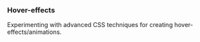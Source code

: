 ### Hover-effects

Experimenting  with advanced CSS techniques for creating hover-effects/animations.
